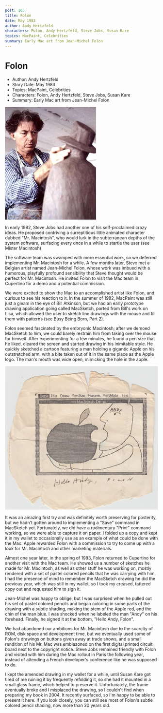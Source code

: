 ```yaml
---
post: 165
title: Folon
date: May 1983
author: Andy Hertzfeld
characters: Folon, Andy Hertzfeld, Steve Jobs, Susan Kare
topics: MacPaint, Celebrities
summary: Early Mac art from Jean-Michel Folon
---
```


# Folon
* Author: Andy Hertzfeld
* Story Date: May 1983
* Topics: MacPaint, Celebrities
* Characters: Folon, Andy Hertzfeld, Steve Jobs, Susan Kare
* Summary: Early Mac art from Jean-Michel Folon

![Jean-Michel Folon](images/Macintosh/jean-michel-folon.jpg) 
    
In early 1982, Steve Jobs had another one of his self-proclaimed crazy ideas.  He proposed contriving a surreptitious little animated character dubbed "Mr. Macintosh", who would lurk in the subterranean depths of the system software, surfacing every once in a while to startle the user (see Mister Macintosh)

The software team was swamped with more essential work, so we deferred implementing Mr. Macintosh for a while.  A few months later, Steve met a Belgian artist named Jean-Michel Folon, whose work was imbued with a humorous, playfully profound sensibility that Steve thought would be perfect for Mr. Macintosh.  He invited Folon to visit the Mac team in Cupertino for a demo and a potential commission.

We were excited to show the Mac to an accomplished artist like Folon, and curious to see his reaction to it.   In the summer of 1982, MacPaint was still just a gleam in the eye of Bill Atkinson, but we had an early prototype drawing application going called MacSketch, ported from Bill's work on Lisa, which allowed the user to sketch line drawings with the mouse and fill them with patterns (see Busy Being Born, Part 2).

Folon seemed fascinated by the embryonic Macintosh; after we demoed MacSketch to him, we could barely restrain him from taking over the mouse for himself.   After experimenting for a few minutes, he found a pen size that he liked, cleared the screen and started drawing in his inimitable style.  He quickly sketched a cartoon featuring a man holding a gigantic Apple on his outstretched arm, with a bite taken out of it in the same place as the Apple logo.  The man's mouth was wide open, mimicking the hole in the apple.

![Folon's signed MacSketch drawing](images/Macintosh/folon.jpg)

It was an amazing first try and was definitely worth preserving for posterity, but we hadn't gotten around to implementing a "Save" command in MacSketch yet.   Fortunately, we did have a rudimentary "Print" command working, so we were able to capture it on paper.   I folded up a copy and kept it in my wallet to occasionally use as an example of what could be done with the Mac.   Apple rewarded Folon with a commission to try to come up with a look for Mr. Macintosh and other marketing materials.

Almost one year later, in the spring of 1983, Folon returned to Cupertino for another visit with the Mac team.   He showed us a number of sketches he made for Mr. Macintosh, as well as other stuff he was working on, mostly rendered with a set of pastel colored pencils that he was carrying with him.  I had the presence of mind to remember the MacSketch drawing he did the previous year, which was still in my wallet, so I took my creased, tattered copy out and requested him to sign it.

Jean-Michel was happy to oblige, but I was surprised when he pulled out his set of pastel colored pencils and began coloring in some parts of the drawing with a subtle shading, making the stem of the Apple red, and the chin of the man blue.  I was shocked when he labeled the man "Andy" on his forehead.   Finally, he signed it at the bottom, "Hello Andy, Folon".

We had abandoned our ambitions for Mr. Macintosh due to the scarcity of ROM, disk space and development time,  but we eventually used some of Folon's drawings on buttons given away at trade shows, and a small rendition of his Mr. Mac was emblazoned on the first digital printed circuit board next to the copyright notice.   Steve Jobs remained friendly with Folon and visited with him during the Mac rollout in Paris the following year, instead of attending a French developer's conference like he was supposed to do.

 I kept the amended drawing in my wallet for a while, until Susan Kare got tired of me ruining it by frequently refolding it, so she had it mounted in a small glass frame, which helped to preserve it.   Unfortunately, the frame eventually broke and I misplaced the drawing, so I couldn't find when preparing my book in 2004.   It recently surfaced, so I'm happy to be able to present it here.   If you look closely, you can still see most of Folon's subtle colored pencil shading, now more than 30 years old.